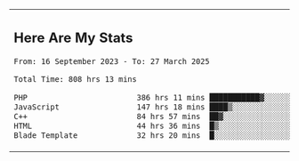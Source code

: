 <table border="0">
 <tr>
  <td>
      <h2>Here Are My Stats</h2>
 <!--START_SECTION:waka-->

```txt
From: 16 September 2023 - To: 27 March 2025

Total Time: 808 hrs 13 mins

PHP                        386 hrs 11 mins ███████████▓░░░░░░░░░░░░░   47.17 %
JavaScript                 147 hrs 18 mins ████▒░░░░░░░░░░░░░░░░░░░░   17.99 %
C++                        84 hrs 57 mins  ██▓░░░░░░░░░░░░░░░░░░░░░░   10.38 %
HTML                       44 hrs 36 mins  █▒░░░░░░░░░░░░░░░░░░░░░░░   05.45 %
Blade Template             32 hrs 20 mins  █░░░░░░░░░░░░░░░░░░░░░░░░   03.95 %
```

<!--END_SECTION:waka-->
  </td>
    <td>
   <div align="start">
        <a href="https://open.spotify.com/user/dxso20he52f5d4ti73duavf95">
        <img width="200px" src="https://spotify-github-profile.kittinanx.com/api/view.svg?uid=dxso20he52f5d4ti73duavf95&cover_image=true&theme=default&show_offline=false&background_color=121212&interchange=false" alt="Spotify Now Playing">
    </a>
</div> 

  </td>
 </tr>

</table>





